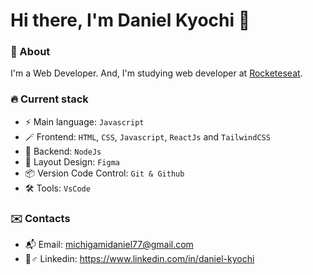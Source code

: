 # Hi there, I'm Daniel Kyochi 👋

### 📖 About
 I'm a Web Developer. And, I'm studying web developer at [Rocketeseat](https://rocketseat.com.br/).

### 🔥 Current stack
- ⚡️ Main language: `Javascript`
- 🪄 Frontend: `HTML`, `CSS`, `Javascript`, `ReactJs` and `TailwindCSS`
- 💾 Backend: `NodeJs`
- 🎨 Layout Design: `Figma`
- 📦 Version Code Control: `Git & Github`
- 🛠 Tools: `VsCode`

### ✉️ Contacts
- 📬 Email: michigamidaniel77@gmail.com
- 🪪♂️ Linkedin: https://www.linkedin.com/in/daniel-kyochi
 
